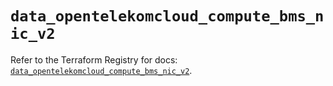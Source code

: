 # `data_opentelekomcloud_compute_bms_nic_v2`

Refer to the Terraform Registry for docs: [`data_opentelekomcloud_compute_bms_nic_v2`](https://registry.terraform.io/providers/opentelekomcloud/opentelekomcloud/1.36.14/docs/data-sources/compute_bms_nic_v2).
